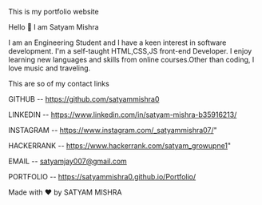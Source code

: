 This is my portfolio website 


Hello 👋
 I am Satyam Mishra 


I am an Engineering Student and I have a keen interest in software development. I'm a self-taught HTML,CSS,JS front-end Developer. I enjoy learning new languages and skills from online courses.Other than coding, I love music and traveling.


This are so of my contact links 


GITHUB -- https://github.com/satyammishra0

LINKEDIN -- https://www.linkedin.com/in/satyam-mishra-b35916213/
              
INSTAGRAM --  https://www.instagram.com/_satyammishra07/" 
              
HACKERRANK --  https://www.hackerrank.com/satyam_growupne1"

EMAIL -- satyamjay007@gmail.com

PORTFOLIO -- https://satyammishra0.github.io/Portfolio/

Made with ❤️ by SATYAM MISHRA
